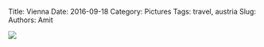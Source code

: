 Title: Vienna
Date: 2016-09-18
Category: Pictures
Tags: travel, austria
Slug: 
Authors: Amit

<div class="imagepost">
<img src="/images/vienna2.jpg" class="imageitem large" />
</div>
